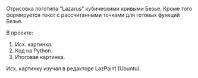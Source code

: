 Отрисовка логотипа "Lazarus" кубическими кривыми Безье.
Кроме того формируется текст с рассчитанными точками для готовых функций Безье.

В проекте:
1. Исх. картинка.
2. Код на Python.
3. Итоговая картинка.

Исх. картинку изучал в редакторе LazPaint (Ubuntu).
